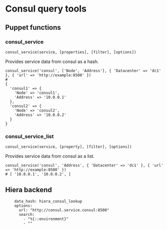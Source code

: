 Consul query tools
==================

Puppet functions
----------------

### consul_service

`consul_service(service, [properties], [filter], [options])`

Provides service data from consul as a hash.

```
consul_service('consul', ['Node', 'Address'], { 'Datacenter' => 'dc1' }, { 'url' => 'http://example:8500' })
#
{
  'consul1' => {
    'Node' => 'consul1',
    'Address' => '10.0.0.1'
  },
  'consul2' => {
    'Node' => 'consul2',
    'Address' => '10.0.0.2'
  }
}
```



### consul_service_list

`consul_service(service, [property], [filter], [options])`

Provides service data from consul as a list.

```
consul_service('consul', 'Address', { 'Datacenter' => 'dc1' }, { 'url' => 'http://example:8500' })
# [ '10.0.0.1', '10.0.0.2', ]
```

Hiera backend
-------------

```  - name: "Consul"
    data_hash: hiera_consul_lookup
    options:
      url: "http://consul.service.consul:8500"
      search:
        - "%{::environment}"
        - ""
```
